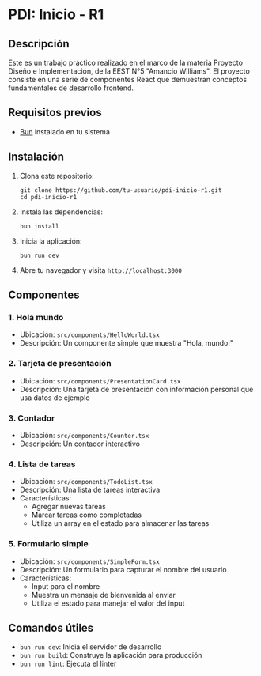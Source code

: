 # PDI: Inicio - R1

## Descripción

Este es un trabajo práctico realizado en el marco de la materia Proyecto Diseño e Implementación, de la EEST N°5 "Amancio Williams". El proyecto consiste en una serie de componentes React que demuestran conceptos fundamentales de desarrollo frontend.

## Requisitos previos

- [Bun](https://bun.sh/) instalado en tu sistema

## Instalación

1. Clona este repositorio:
   ```
   git clone https://github.com/tu-usuario/pdi-inicio-r1.git
   cd pdi-inicio-r1
   ```

2. Instala las dependencias:
   ```
   bun install
   ```

3. Inicia la aplicación:
   ```
   bun run dev
   ```

4. Abre tu navegador y visita `http://localhost:3000`

## Componentes

### 1. Hola mundo

- Ubicación: `src/components/HelloWorld.tsx`
- Descripción: Un componente simple que muestra "Hola, mundo!"

### 2. Tarjeta de presentación

- Ubicación: `src/components/PresentationCard.tsx`
- Descripción: Una tarjeta de presentación con información personal que usa datos de ejemplo

### 3. Contador

- Ubicación: `src/components/Counter.tsx`
- Descripción: Un contador interactivo

### 4. Lista de tareas

- Ubicación: `src/components/TodoList.tsx`
- Descripción: Una lista de tareas interactiva
- Características:
  - Agregar nuevas tareas
  - Marcar tareas como completadas
  - Utiliza un array en el estado para almacenar las tareas

### 5. Formulario simple

- Ubicación: `src/components/SimpleForm.tsx`
- Descripción: Un formulario para capturar el nombre del usuario
- Características:
  - Input para el nombre
  - Muestra un mensaje de bienvenida al enviar
  - Utiliza el estado para manejar el valor del input

## Comandos útiles

- `bun run dev`: Inicia el servidor de desarrollo
- `bun run build`: Construye la aplicación para producción
- `bun run lint`: Ejecuta el linter